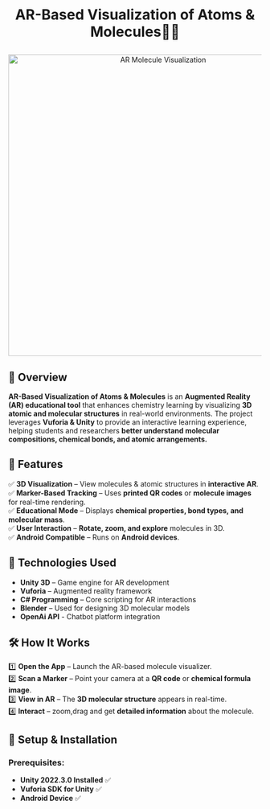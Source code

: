 # <p align="center">AR-Based Visualization of Atoms & Molecules🧪🔬</p>

<p align="center">
  <img src="https://github.com/user-attachments/assets/b4a78f26-294a-424c-8c84-510aa005140f" alt="AR Molecule Visualization" width="600"/>
</p>

## 📌 Overview  
**AR-Based Visualization of Atoms & Molecules** is an **Augmented Reality (AR) educational tool** that enhances chemistry learning by visualizing **3D atomic and molecular structures** in real-world environments. The project leverages **Vuforia & Unity** to provide an interactive learning experience, helping students and researchers **better understand molecular compositions, chemical bonds, and atomic arrangements.**  

## 🚀 Features  
✅ **3D Visualization** – View molecules & atomic structures in **interactive AR**.  
✅ **Marker-Based Tracking** – Uses **printed QR codes** or **molecule images** for real-time rendering.  
✅ **Educational Mode** – Displays **chemical properties, bond types, and molecular mass**.  
✅ **User Interaction** – **Rotate, zoom, and explore** molecules in 3D.  
✅ **Android Compatible** – Runs on **Android devices**.

## 🔬 Technologies Used  
- **Unity 3D** – Game engine for AR development  
- **Vuforia** – Augmented reality framework  
- **C# Programming** – Core scripting for AR interactions  
- **Blender** – Used for designing 3D molecular models  
- **OpenAi API** - Chatbot platform integration

## 🛠 How It Works  
1️⃣ **Open the App** – Launch the AR-based molecule visualizer.  
2️⃣ **Scan a Marker** – Point your camera at a **QR code** or **chemical formula image**.  
3️⃣ **View in AR** – The **3D molecular structure** appears in real-time.  
4️⃣ **Interact** – zoom,drag and get **detailed information** about the molecule.  

## 🔧 Setup & Installation  
### **Prerequisites:**  
- **Unity 2022.3.0 Installed** ✅  
- **Vuforia SDK for Unity** ✅  
- **Android Device** ✅  
